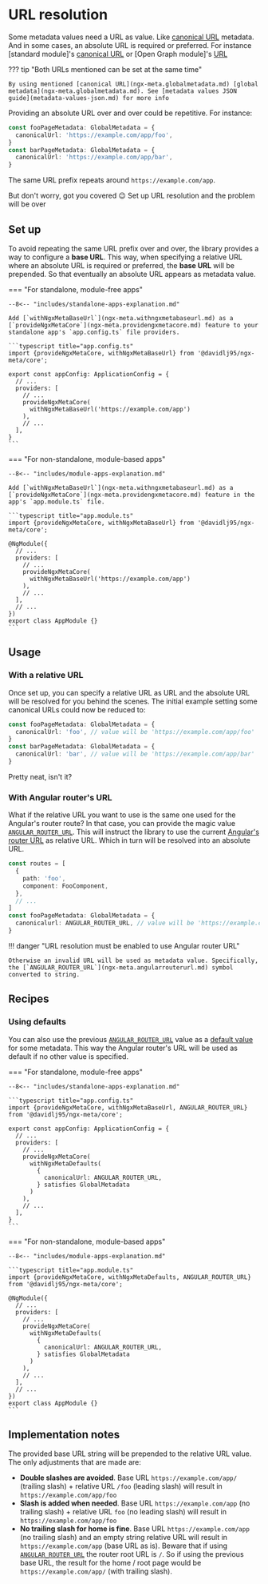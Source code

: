 # URL resolution

Some metadata values need a URL as value. Like [canonical URL](ngx-meta.globalmetadata.canonicalurl.md) metadata. And in some cases, an absolute URL is required or preferred. For instance [standard module]'s [canonical URL](ngx-meta.standard.canonicalurl.md) or [Open Graph module]'s [URL](ngx-meta.opengraph.url.md)

??? tip "Both URLs mentioned can be set at the same time"

    By using mentioned [canonical URL](ngx-meta.globalmetadata.md) [global metadata](ngx-meta.globalmetadata.md). See [metadata values JSON guide](metadata-values-json.md) for more info

Providing an absolute URL over and over could be repetitive. For instance:

```typescript
const fooPageMetadata: GlobalMetadata = {
  canonicalUrl: 'https://example.com/app/foo',
}
const barPageMetadata: GlobalMetadata = {
  canonicalUrl: 'https://example.com/app/bar',
}
```

The same URL prefix repeats around `https://example.com/app`.

But don't worry, got you covered 😉 Set up URL resolution and the problem will be over

## Set up

To avoid repeating the same URL prefix over and over, the library provides a way to configure a **base URL**. This way, when specifying a relative URL where an absolute URL is required or preferred, the **base URL** will be prepended. So that eventually an absolute URL appears as
metadata value.

=== "For standalone, module-free apps"

    --8<-- "includes/standalone-apps-explanation.md"

    Add [`withNgxMetaBaseUrl`](ngx-meta.withngxmetabaseurl.md) as a [`provideNgxMetaCore`](ngx-meta.providengxmetacore.md) feature to your standalone app's `app.config.ts` file providers.

    ```typescript title="app.config.ts"
    import {provideNgxMetaCore, withNgxMetaBaseUrl} from '@davidlj95/ngx-meta/core';

    export const appConfig: ApplicationConfig = {
      // ...
      providers: [
        // ...
        provideNgxMetaCore(
          withNgxMetaBaseUrl('https://example.com/app')
        ),
        // ...
      ],
    }
    ```

=== "For non-standalone, module-based apps"

    --8<-- "includes/module-apps-explanation.md"

    Add [`withNgxMetaBaseUrl`](ngx-meta.withngxmetabaseurl.md) as a [`provideNgxMetaCore`](ngx-meta.providengxmetacore.md) feature in the app's `app.module.ts` file.

    ```typescript title="app.module.ts"
    import {provideNgxMetaCore, withNgxMetaBaseUrl} from '@davidlj95/ngx-meta/core';

    @NgModule({
      // ...
      providers: [
        // ...
        provideNgxMetaCore(
          withNgxMetaBaseUrl('https://example.com/app')
        ),
        // ...
      ],
      // ...
    })
    export class AppModule {}
    ```

## Usage

### With a relative URL

Once set up, you can specify a relative URL as URL and the absolute URL will be resolved for you behind the scenes. The initial example setting some canonical URLs could now be reduced to:

```typescript
const fooPageMetadata: GlobalMetadata = {
  canonicalUrl: 'foo', // value will be 'https://example.com/app/foo'
}
const barPageMetadata: GlobalMetadata = {
  canonicalUrl: 'bar', // value will be 'https://example.com/app/bar'
}
```

Pretty neat, isn't it?

### With Angular router's URL

What if the relative URL you want to use is the same one used for the Angular's router route? In that case, you can provide the magic value [`ANGULAR_ROUTER_URL`](ngx-meta.angularrouterurl.md). This will instruct the library to use the current [Angular's router URL](https://angular.dev/api/router/Route/#url) as relative URL. Which in turn will be resolved into an absolute URL.

```typescript
const routes = [
  {
    path: 'foo',
    component: FooComponent,
  },
  // ...
]
const fooPageMetadata: GlobalMetadata = {
  canonicalurl: ANGULAR_ROUTER_URL, // value will be 'https://example.com/app/foo'
}
```

!!! danger "URL resolution must be enabled to use Angular router URL"

    Otherwise an invalid URL will be used as metadata value. Specifically, the [`ANGULAR_ROUTER_URL`](ngx-meta.angularrouterurl.md) symbol converted to string.

## Recipes

### Using defaults

You can also use the previous [`ANGULAR_ROUTER_URL`](ngx-meta.angularrouterurl.md) value as a [default value](defaults.md) for some metadata. This way the Angular router's URL will be used as default if no other value is specified.

=== "For standalone, module-free apps"

    --8<-- "includes/standalone-apps-explanation.md"

    ```typescript title="app.config.ts"
    import {provideNgxMetaCore, withNgxMetaBaseUrl, ANGULAR_ROUTER_URL} from '@davidlj95/ngx-meta/core';

    export const appConfig: ApplicationConfig = {
      // ...
      providers: [
        // ...
        provideNgxMetaCore(
          withNgxMetaDefaults(
            {
              canonicalUrl: ANGULAR_ROUTER_URL,
            } satisfies GlobalMetadata
          )
        ),
        // ...
      ],
    }
    ```

=== "For non-standalone, module-based apps"

    --8<-- "includes/module-apps-explanation.md"

    ```typescript title="app.module.ts"
    import {provideNgxMetaCore, withNgxMetaDefaults, ANGULAR_ROUTER_URL} from '@davidlj95/ngx-meta/core';

    @NgModule({
      // ...
      providers: [
        // ...
        provideNgxMetaCore(
          withNgxMetaDefaults(
            {
              canonicalUrl: ANGULAR_ROUTER_URL,
            } satisfies GlobalMetadata
          )
        ),
        // ...
      ],
      // ...
    })
    export class AppModule {}
    ```

## Implementation notes

The provided base URL string will be prepended to the relative URL value. The only adjustments that are made are:

- **Double slashes are avoided**. Base URL `https://example.com/app/` (trailing slash) + relative URL `/foo` (leading slash) will result in `https://example.com/app/foo`
- **Slash is added when needed**. Base URL `https://example.com/app` (no trailing slash) + relative URL `foo` (no leading slash) will result in `https://example.com/app/foo`
- **No trailing slash for home is fine**. Base URL `https://example.com/app` (no trailing slash) and an empty string relative URL will result in `https://example.com/app` (base URL as is). Beware that if using [`ANGULAR_ROUTER_URL`](ngx-meta.angularrouterurl.md) the router root URL is `/`. So if using the previous base URL, the result for the home / root page would be `https://example.com/app/` (with trailing slash).
